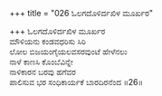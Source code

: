 +++
title = "026 ಓಲಗದೊಳಿರ್ದಖಿಳ ಮೂರ್ಖರ"

+++
ಓಲಗದೊಳಿರ್ದಖಿಳ ಮೂರ್ಖರ   
ಮೌಳಿಯನು ಕಂಡವಧರಿಸು ಸಿರಿ   
ಲೋಲ ಬಿಜಯಂಗೈಯಲವಸರವುಂಟೆ ಹೇಳೆನಲು   
ನಾಳೆ ಕಾಣಸಿ ಕೊಂಬೆವಿನ್ನೇ   
ನಾಳಿಕಾರನ ಬರವು ಹಗೆವರ   
ಪಾಲಿಸುವ ಭರ ಸಂಧಿಕಾರ್ಯಕೆ ಬಾರದಿರನೆಂದ   ॥26॥